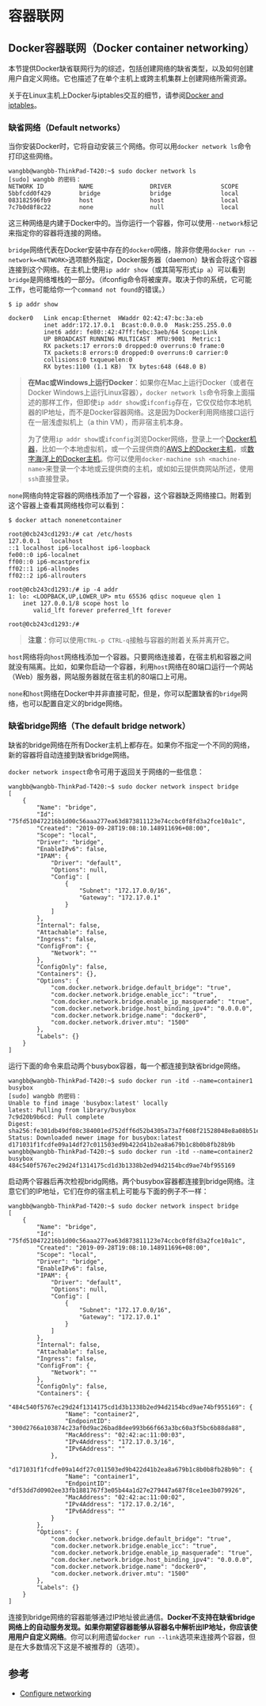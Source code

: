 # 容器联网
## Docker容器联网（Docker container networking）
本节提供Docker缺省联网行为的综述，包括创建网络的缺省类型，以及如何创建用户自定义网络。它也描述了在单个主机上或跨主机集群上创建网络所需资源。

关于在Linux主机上Docker与iptables交互的细节，请参阅[Docker and iptables](https://docs.docker.com/engine/userguide/networking/#docker-and-iptables)。
### 缺省网络（Default networks）
当你安装Docker时，它将自动安装三个网络。你可以用`docker network ls`命令打印这些网络。
```
wangbb@wangbb-ThinkPad-T420:~$ sudo docker network ls
[sudo] wangbb 的密码： 
NETWORK ID          NAME                DRIVER              SCOPE
5bbfcdd0f429        bridge              bridge              local
083182596fb9        host                host                local
7c7b0d8f8c22        none                null                local
```
这三种网络是内建于Docker中的。当你运行一个容器，你可以使用`--network`标记来指定你的容器将连接的网络。

`bridge`网络代表在Docker安装中存在的`docker0`网络，除非你使用`docker run --network=<NETWORK>`选项额外指定，Docker服务器（daemon）缺省会将这个容器连接到这个网络。在主机上使用`ip addr show`（或其简写形式`ip a`）可以看到`bridge`是网络堆栈的一部分。（ifconfig命令将被废弃。取决于你的系统，它可能工作，也可能给你一个`command not found`的错误。）
```
$ ip addr show

docker0   Link encap:Ethernet  HWaddr 02:42:47:bc:3a:eb
          inet addr:172.17.0.1  Bcast:0.0.0.0  Mask:255.255.0.0
          inet6 addr: fe80::42:47ff:febc:3aeb/64 Scope:Link
          UP BROADCAST RUNNING MULTICAST  MTU:9001  Metric:1
          RX packets:17 errors:0 dropped:0 overruns:0 frame:0
          TX packets:8 errors:0 dropped:0 overruns:0 carrier:0
          collisions:0 txqueuelen:0
          RX bytes:1100 (1.1 KB)  TX bytes:648 (648.0 B)
```
> **在Mac或Windows上运行Docker**：如果你在Mac上运行Docker（或者在Docker Windows上运行Linux容器），`docker network ls`命令将象上面描述的那样工作，但即使`ip addr show`或`ifconfig`存在，它仅仅给你本地机器的IP地址，而不是Docker容器网络。这是因为Docker利用网络接口运行在一层浅虚拟机上（a thin VM），而非宿主机本身。
> 
> 为了使用`ip addr show`或`ifconfig`浏览Docker网络，登录上一个[Docker机器](https://docs.docker.com/v17.09/machine/overview/)，比如一个本地虚拟机，或一个云提供商的[AWS上的Docker主机](https://docs.docker.com/v17.09/machine/examples/aws/)，或[数字海洋上的Docker主机](https://docs.docker.com/v17.09/machine/examples/ocean/)。你可以使用`docker-machine ssh <machine-name>`来登录一个本地或云提供商的主机，或如如云提供商网站所述，使用`ssh`直接登录。

`none`网络向特定容器的网络栈添加了一个容器，这个容器缺乏网络接口。附着到这个容器上查看其网络栈你可以看到：
```
$ docker attach nonenetcontainer

root@0cb243cd1293:/# cat /etc/hosts
127.0.0.1	localhost
::1	localhost ip6-localhost ip6-loopback
fe00::0	ip6-localnet
ff00::0	ip6-mcastprefix
ff02::1	ip6-allnodes
ff02::2	ip6-allrouters

root@0cb243cd1293:/# ip -4 addr
1: lo: <LOOPBACK,UP,LOWER_UP> mtu 65536 qdisc noqueue qlen 1
    inet 127.0.0.1/8 scope host lo
       valid_lft forever preferred_lft forever

root@0cb243cd1293:/#
```
> **注意**：你可以使用`CTRL-p CTRL-q`接触与容器的附着关系并离开它。

`host`网络将向`host`网络栈添加一个容器。只要网络连接着，在宿主机和容器之间就没有隔离。比如，如果你启动一个容器，利用`host`网络在80端口运行一个网站（Web）服务器，网站服务器就在宿主机的80端口上可用。

`none`和`host`网络在Docker中并非直接可配，但是，你可以配置缺省的`bridge`网络，也可以配置自定义的bridge网络。
### 缺省bridge网络（The default bridge network）
缺省的bridge网络在所有Docker主机上都存在。如果你不指定一个不同的网络，新的容器将自动连接到缺省bridge网络。

`docker network inspect`命令可用于返回关于网络的一些信息：
```
wangbb@wangbb-ThinkPad-T420:~$ sudo docker network inspect bridge
[
    {
        "Name": "bridge",
        "Id": "75fd510472216b1d00c56aaa277ea63d873811123e74ccbc0f8fd3a2fce10a1c",
        "Created": "2019-09-28T19:08:10.148911696+08:00",
        "Scope": "local",
        "Driver": "bridge",
        "EnableIPv6": false,
        "IPAM": {
            "Driver": "default",
            "Options": null,
            "Config": [
                {
                    "Subnet": "172.17.0.0/16",
                    "Gateway": "172.17.0.1"
                }
            ]
        },
        "Internal": false,
        "Attachable": false,
        "Ingress": false,
        "ConfigFrom": {
            "Network": ""
        },
        "ConfigOnly": false,
        "Containers": {},
        "Options": {
            "com.docker.network.bridge.default_bridge": "true",
            "com.docker.network.bridge.enable_icc": "true",
            "com.docker.network.bridge.enable_ip_masquerade": "true",
            "com.docker.network.bridge.host_binding_ipv4": "0.0.0.0",
            "com.docker.network.bridge.name": "docker0",
            "com.docker.network.driver.mtu": "1500"
        },
        "Labels": {}
    }
]
```
运行下面的命令来启动两个busybox容器，每一个都连接到缺省bridge网络。
```
wangbb@wangbb-ThinkPad-T420:~$ sudo docker run -itd --name=container1 busybox
[sudo] wangbb 的密码： 
Unable to find image 'busybox:latest' locally
latest: Pulling from library/busybox
7c9d20b9b6cd: Pull complete 
Digest: sha256:fe301db49df08c384001ed752dff6d52b4305a73a7f608f21528048e8a08b51e
Status: Downloaded newer image for busybox:latest
d171031f1fcdfe09a14df27c011503ed9b422d41b2ea8a679b1c8b0b8fb28b9b
wangbb@wangbb-ThinkPad-T420:~$ sudo docker run -itd --name=container2 busybox
484c540f5767ec29d24f1314175cd1d3b1338b2ed94d2154bcd9ae74bf955169
```
启动两个容器后再次检视bridg网络。两个busybox容器都连接到bridge网络。注意它们的IP地址，它们在你的宿主机上可能与下面的例子不一样：
```
wangbb@wangbb-ThinkPad-T420:~$ sudo docker network inspect bridge
[
    {
        "Name": "bridge",
        "Id": "75fd510472216b1d00c56aaa277ea63d873811123e74ccbc0f8fd3a2fce10a1c",
        "Created": "2019-09-28T19:08:10.148911696+08:00",
        "Scope": "local",
        "Driver": "bridge",
        "EnableIPv6": false,
        "IPAM": {
            "Driver": "default",
            "Options": null,
            "Config": [
                {
                    "Subnet": "172.17.0.0/16",
                    "Gateway": "172.17.0.1"
                }
            ]
        },
        "Internal": false,
        "Attachable": false,
        "Ingress": false,
        "ConfigFrom": {
            "Network": ""
        },
        "ConfigOnly": false,
        "Containers": {
            "484c540f5767ec29d24f1314175cd1d3b1338b2ed94d2154bcd9ae74bf955169": {
                "Name": "container2",
                "EndpointID": "300d2766a103874c23af0d9ac26bad8dee993b66f663a3bc60a3f5bc6b88da88",
                "MacAddress": "02:42:ac:11:00:03",
                "IPv4Address": "172.17.0.3/16",
                "IPv6Address": ""
            },
            "d171031f1fcdfe09a14df27c011503ed9b422d41b2ea8a679b1c8b0b8fb28b9b": {
                "Name": "container1",
                "EndpointID": "df53dd7d0902ee33fb1881767f3e05b44a1d27e279447a687f8ce1ee3b079926",
                "MacAddress": "02:42:ac:11:00:02",
                "IPv4Address": "172.17.0.2/16",
                "IPv6Address": ""
            }
        },
        "Options": {
            "com.docker.network.bridge.default_bridge": "true",
            "com.docker.network.bridge.enable_icc": "true",
            "com.docker.network.bridge.enable_ip_masquerade": "true",
            "com.docker.network.bridge.host_binding_ipv4": "0.0.0.0",
            "com.docker.network.bridge.name": "docker0",
            "com.docker.network.driver.mtu": "1500"
        },
        "Labels": {}
    }
]
```
连接到bridge网络的容器能够通过IP地址彼此通信。**Docker不支持在缺省bridge网络上的自动服务发现。如果你期望容器能够从容器名中解析出IP地址，你应该使用用户自定义网络**。你可以利用遗留`docker run --link`选项来连接两个容器，但是在大多数情况下这是不被推荐的（选项）。

## 参考
- [Configure networking](https://docs.docker.com/v17.09/engine/userguide/networking/)
  